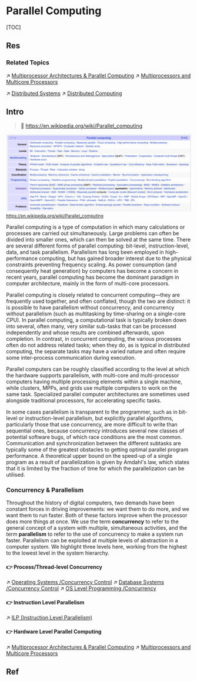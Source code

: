 # Parallel Computing

[TOC]



## Res
### Related Topics
↗ [Multiprocessor Architectures & Parallel Computing](../../../Computer%20Architecture/Computer%20Microarchitectures%20(Computer%20Organization)%20&%20von%20Neumann%20Model/🚦%20Computer%20Processors%20&%20Logic%20Chips/Multiprocessors%20and%20Multicore%20Processors/Multiprocessor%20Architectures%20&%20Parallel%20Computing/Multiprocessor%20Architectures%20&%20Parallel%20Computing.md)
↗ [Multiprocessors and Multicore Processors](../../../Computer%20Architecture/Computer%20Microarchitectures%20(Computer%20Organization)%20&%20von%20Neumann%20Model/🚦%20Computer%20Processors%20&%20Logic%20Chips/Multiprocessors%20and%20Multicore%20Processors/Multiprocessors%20and%20Multicore%20Processors.md)

↗ [Distributed Systems](../../../../../System%20Architecture%20Design/🌌%20Distributed%20Systems/Distributed%20Systems.md)
↗ [Distributed Computing](../../../../../System%20Architecture%20Design/🌌%20Distributed%20Systems/Distributed%20Computing/Distributed%20Computing.md)



## Intro
> 🔗 https://en.wikipedia.org/wiki/Parallel_computing

![](../../../../../../Assets/Pics/Screenshot%202024-03-17%20at%204.49.59%20PM.png)
<small>https://en.wikipedia.org/wiki/Parallel_computing</small>

Parallel computing is a type of computation in which many calculations or processes are carried out simultaneously. Large problems can often be divided into smaller ones, which can then be solved at the same time. There are several different forms of parallel computing: bit-level, instruction-level, data, and task parallelism. Parallelism has long been employed in high-performance computing, but has gained broader interest due to the physical constraints preventing frequency scaling. As power consumption (and consequently heat generation) by computers has become a concern in recent years, parallel computing has become the dominant paradigm in computer architecture, mainly in the form of multi-core processors.

Parallel computing is closely related to concurrent computing—they are frequently used together, and often conflated, though the two are distinct: it is possible to have parallelism without concurrency, and concurrency without parallelism (such as multitasking by time-sharing on a single-core CPU). In parallel computing, a computational task is typically broken down into several, often many, very similar sub-tasks that can be processed independently and whose results are combined afterwards, upon completion. In contrast, in concurrent computing, the various processes often do not address related tasks; when they do, as is typical in distributed computing, the separate tasks may have a varied nature and often require some inter-process communication during execution.

Parallel computers can be roughly classified according to the level at which the hardware supports parallelism, with multi-core and multi-processor computers having multiple processing elements within a single machine, while clusters, MPPs, and grids use multiple computers to work on the same task. Specialized parallel computer architectures are sometimes used alongside traditional processors, for accelerating specific tasks.

In some cases parallelism is transparent to the programmer, such as in bit-level or instruction-level parallelism, but explicitly parallel algorithms, particularly those that use concurrency, are more difficult to write than sequential ones, because concurrency introduces several new classes of potential software bugs, of which race conditions are the most common. Communication and synchronization between the different subtasks are typically some of the greatest obstacles to getting optimal parallel program performance.
A theoretical upper bound on the speed-up of a single program as a result of parallelization is given by Amdahl's law, which states that it is limited by the fraction of time for which the parallelization can be utilised.


### Concurrency & Parallelism
Throughout the history of digital computers, two demands have been constant forces in driving improvements: we want them to do more, and we want them to run faster. Both of these factors improve when the processor does more things at once. We use the term **concurrency** to refer to the general concept of a system with multiple, simultaneous activities, and the term **parallelism** to refer to the use of concurrency to make a system run faster. Parallelism can be exploited at multiple levels of abstraction in a computer system. We highlight three levels here, working from the highest to the lowest level in the system hierarchy.
#### 👉 Process/Thread-level Concurrency
↗ [Operating Systems /Concurrency Control](../../../Operating%20System%20&%20OS%20Kernel%20(Theory%20Part)/OS%20Processes%20Management%20(CPU%20+%20Main%20Memory%20Resource)/Concurrency%20Control/Concurrency%20Control.md)
↗ [Database Systems /Concurrency Control](../../../../🍕%20Computer%20Storage%20&%20Database%20Systems/Database%20Systems/⚜️%20Database%20System%20Design/📌%20DBMS%20Design/Physical%20Database%20Design%20(Software%20Engineering)/Transaction%20Management/Concurrency%20Control/Concurrency%20Control.md)
↗ [OS Level Programming /Concurrency](../../../../🥷🏼%20Operating%20Systems%20&%20Kernels%20(Engineering%20Part)/📟%20System%20Level%20Programming/OS%20Level%20Programming%20in%20Different%20Languages/OS%20Level%20Programming%20with%20C%20&%20CPP/Process%20Management/Concurrency.md)
#### 👉 Instruction Level Parallelism
↗ [ILP (Instruction Level Parallelism)](../../../../🛣️%20Program%20Execution%20&%20Compilation%20System/🧙🏿‍♀️%20Program%20Execution%20(Runtime)/Instruction%20Execution/ILP%20(Instruction%20Level%20Parallelism)/ILP%20(Instruction%20Level%20Parallelism).md)
#### 👉 Hardware Level Parallel Computing
↗ [Multiprocessor Architectures & Parallel Computing](../../../Computer%20Architecture/Computer%20Microarchitectures%20(Computer%20Organization)%20&%20von%20Neumann%20Model/🚦%20Computer%20Processors%20&%20Logic%20Chips/Multiprocessors%20and%20Multicore%20Processors/Multiprocessor%20Architectures%20&%20Parallel%20Computing/Multiprocessor%20Architectures%20&%20Parallel%20Computing.md)
↗ [Multiprocessors and Multicore Processors](../../../Computer%20Architecture/Computer%20Microarchitectures%20(Computer%20Organization)%20&%20von%20Neumann%20Model/🚦%20Computer%20Processors%20&%20Logic%20Chips/Multiprocessors%20and%20Multicore%20Processors/Multiprocessors%20and%20Multicore%20Processors.md)



## Ref

